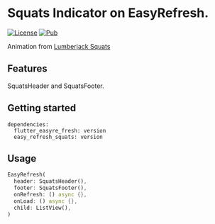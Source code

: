 # Squats Indicator on EasyRefresh.

[![License](https://img.shields.io/badge/license-MIT-green.svg)](/LICENSE)
[![Pub](https://img.shields.io/pub/v/easy_refresh_squats)](https://pub.flutter-io.cn/packages/easy_refresh_squats)

Animation from [Lumberjack Squats](https://rive.app/community/980-1894-lumberjack-squats)

## Features

SquatsHeader and SquatsFooter.

## Getting started

```
dependencies:
  flutter_easyre_fresh: version
  easy_refresh_squats: version
```

## Usage

```dart
EasyRefresh(
  header: SquatsHeader(),
  footer: SquatsFooter(),
  onRefresh: () async {},
  onLoad: () async {},
  child: ListView(),
)
```
